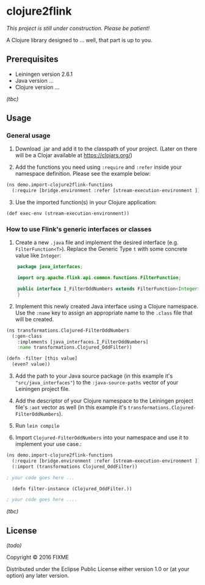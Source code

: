 # clojure2flink


*This project is still under construction. Please be patient!*

A Clojure library designed to ... well, that part is up to you.

## Prerequisites

- Leiningen version 2.6.1
- Java version ...
- Clojure version ...

*(tbc)*

## Usage
### General usage

1) Download .jar and add it to the classpath of your project. (Later on there will be a Clojar available at <https://clojars.org/>)

2) Add the functions you need using `:require` and `:refer` inside your namespace definition. Please see the example below:

```lisp
(ns demo.import-clojure2flink-functions
  (:require [bridge.environment :refer [stream-execution-environment ]])
```

3) Use the imported function(s) in your Clojure application:

```lisp
(def exec-env (stream-execution-environment))
```

### How to use Flink's generic interfaces or classes

1) Create a new `.java` file and implement the desired interface (e.g. `FilterFunction<T>`).
Replace the Generic Type `t` with some concrete value like `Integer`:

```java
    package java_interfaces;

    import org.apache.flink.api.common.functions.FilterFunction;

    public interface I_FilterOddNumbers extends FilterFunction<Integer>{
    }
```

2) Implement this newly created Java interface using a Clojure namespace. Use the `:name` key to assign an appropriate name to the `.class` file that will be created.

```lisp
(ns transformations.Clojured-FilterOddNumbers
  (:gen-class
    :implements [java_interfaces.I_FilterOddNumbers]
    :name transformations.Clojured_OddFilter))

(defn -filter [this value]
  (even? value))
```

3) Add the path to your Java source package (in this example it's `"src/java_interfaces"`) to the `:java-source-paths` vector of your Leiningen project file.

4) Add the descriptor of your Clojure namespace to the Leiningen project file's `:aot` vector as well (in this example it's `transformations.Clojured-FilterOddNumbers`).

5) Run `lein compile`

6) Import `Clojured-FilterOddNumbers` into your namespace and use it to implement your use case.:

```lisp
(ns demo.import-clojure2flink-functions
  (:require [bridge.environment :refer [stream-execution-environment ]])
  (:import (transformations Clojured_OddFilter))

; your code goes here ...

  (defn filter-instance (Clojured_OddFilter.))

; your code goes here ....
```

*(tbc)*

## License

*(todo)*

Copyright © 2016 FIXME

Distributed under the Eclipse Public License either version 1.0 or (at
your option) any later version.
